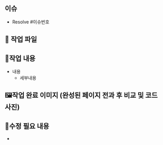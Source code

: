 ## 이슈
- Resolve #이슈번호


## 📁 작업 파일



## 📝작업 내용
- 내용
  - 세부내용


## 🖼️작업 완료 이미지 (완성된 페이지 전과 후 비교 및 코드 사진)


## 🚨수정 필요 내용
- 
